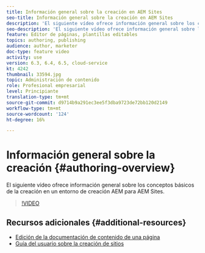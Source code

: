 ```yaml
---
title: Información general sobre la creación en AEM Sites
seo-title: Información general sobre la creación en AEM Sites
description: 'El siguiente vídeo ofrece información general sobre los conceptos básicos de la creación en un entorno de creación AEM. Utiliza la consola Sitios como base. '
seo-description: 'El siguiente vídeo ofrece información general sobre los conceptos básicos de la creación en un entorno de creación AEM. Utiliza la consola Sitios como base. '
feature: Editor de páginas, plantillas editables
topics: authoring, publishing
audience: author, marketer
doc-type: feature video
activity: use
version: 6.3, 6.4, 6.5, cloud-service
kt: 4242
thumbnail: 33594.jpg
topic: Administración de contenido
role: Profesional empresarial
level: Principiante
translation-type: tm+mt
source-git-commit: d9714b9a291ec3ee5f3dba9723de72bb120d2149
workflow-type: tm+mt
source-wordcount: '124'
ht-degree: 16%

---
```



# Información general sobre la creación {#authoring-overview}

El siguiente vídeo ofrece información general sobre los conceptos básicos de la creación en un entorno de creación AEM para AEM Sites.

>[!VIDEO](https://video.tv.adobe.com/v/33594?quality=12&learn=on)

## Recursos adicionales {#additional-resources}

* [Edición de la documentación de contenido de una página](https://docs.adobe.com/content/help/en/experience-manager-cloud-service/sites/authoring/fundamentals/editing-content.html)
* [Guía del usuario sobre la creación de sitios](https://docs.adobe.com/content/help/en/experience-manager-65/authoring/home.html?topic=/experience-manager/6-5/sites/authoring/morehelp/page-authoring.ug.js)
